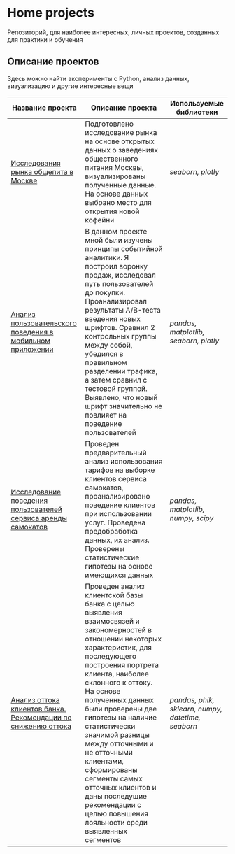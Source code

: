 # Home projects 
Репозиторий, для наиболее интересных, личных проектов, созданных для практики и обучения
## Описание проектов
Здесь можно найти эксперименты с Python, анализ данных, визуализацию и другие интересные вещи

| Название проекта                          | Описание проекта                             | Используемые библиотеки |
| --- | --- | --- |
| [Исследования рынка общепита в Москве](https://github.com/trueOG24/yandex_projects/tree/main/Анализ%20рынка%20общественного%20питания) | Подготовлено исследование рынка на основе открытых данных о заведениях общественного питания Москвы, визуализированы полученные данные. На основе данных выбрано место для открытия новой кофейни | *seaborn, plotly* |
| [Анализ пользовательского поведения в мобильном приложении](https://github.com/trueOG24/yandex_projects/tree/main/Принятие%20решений%20в%20бизнесе) | В данном проекте мной были изучены принципы событийной аналитики. Я построил воронку продаж, исследовал путь пользователей до покупки. Проанализировал результаты A/B-теста введения новых шрифтов. Сравнил 2 контрольных группы между собой, убедился в правильном разделении трафика, а затем сравнил с тестовой группой. Выявлено, что новый шрифт значительно не повлияет на поведение пользователей | *pandas, matplotlib, seaborn, plotly* |
| [Исследование поведения пользователей сервиса аренды самокатов](https://github.com/trueOG24/yandex_projects/tree/main/Статистический%20анализ%20данных) | Проведен предварительный анализ использования тарифов на выборке клиентов сервиса самокатов, проанализировано поведение клиентов при использовании услуг. Проведена предобработка данных, их анализ. Проверены статистические гипотезы на основе имеющихся данных | *pandas, matplotlib, numpy, scipy* |
| [Анализ оттока клиентов банка. Рекомендации по снижению оттока](https://github.com/trueOG24/yandex_projects/tree/main/Анализ%20оттока%20клиентов%20банка) | Проведен анализ клиентской базы банка с целью выявления взаимосвязей и закономерностей в отношении некоторых характеристик, для последующего построения портрета клиента, наиболее склонного к оттоку. На основе полученных данных были проверены две гипотезы на наличие статистически значимой разницы между отточными и не отточными клиентами, сформированы сегменты самых отточных клиентов и даны последущие рекомендации с целью повышения лояльности среди выявленных сегментов | *pandas, phik, sklearn, numpy, datetime, seaborn* |


